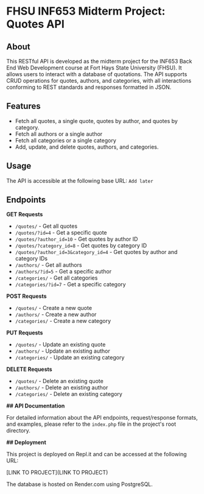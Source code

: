 # FHSU INF653 Midterm Project: Quotes API

## About

This RESTful API is developed as the midterm project for the INF653 Back End Web Development course at Fort Hays State University (FHSU). It allows users to interact with a database of quotations. The API supports CRUD operations for quotes, authors, and categories, with all interactions conforming to REST standards and responses formatted in JSON.

## Features

- Fetch all quotes, a single quote, quotes by author, and quotes by category.
- Fetch all authors or a single author
- Fetch all categories or a single category
- Add, update, and delete quotes, authors, and categories.

## Usage

The API is accessible at the following base URL: `Add later`

## Endpoints

**GET Requests**
- `/quotes/` - Get all quotes
- `/quotes/?id=4` - Get a specific quote
- `/quotes/?author_id=10` - Get quotes by author ID
- `/quotes/?category_id=8` - Get quotes by category ID
- `/quotes/?author_id=3&category_id=4` - Get quotes by author and category IDs
- `/authors/` - Get all authors
- `/authors/?id=5` - Get a specific author
- `/categories/` - Get all categories
- `/categories/?id=7` - Get a specific category

**POST Requests**
- `/quotes/` - Create a new quote
- `/authors/` - Create a new author
- `/categories/` - Create a new category

**PUT Requests**
- `/quotes/` - Update an existing quote
- `/authors/` - Update an existing author
- `/categories/` - Update an existing category

**DELETE Requests**
- `/quotes/` - Delete an existing quote
- `/authors/` - Delete an existing author
- `/categories/` - Delete an existing category

**\## API Documentation**

For detailed information about the API endpoints, request/response formats, and examples, please refer to the `index.php` file in the project's root directory.

**\## Deployment**

This project is deployed on Repl.it and can be accessed at the following URL:

[LINK TO PROJECT](LINK TO PROJECT)

The database is hosted on Render.com using PostgreSQL.